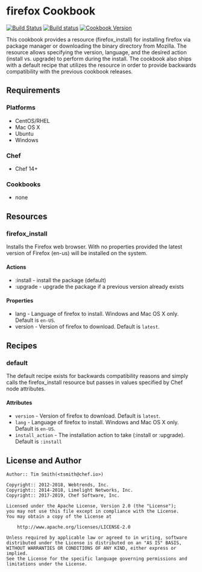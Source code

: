 # firefox Cookbook

[![Build Status](https://travis-ci.org/chef-cookbooks/firefox.svg?branch=master)](https://travis-ci.org/chef-cookbooks/firefox) [![Build status](https://ci.appveyor.com/api/projects/status/29bkd4a746f97ypa/branch/master?svg=true)](https://ci.appveyor.com/project/ChefWindowsCookbooks/firefox/branch/master) [![Cookbook Version](https://img.shields.io/cookbook/v/firefox.svg)](https://supermarket.chef.io/cookbooks/firefox)

This cookbook provides a resource (firefox_install) for installing firefox via package manager or downloading the binary directory from Mozilla. The resource allows specifying the version, language, and the desired action (install vs. upgrade) to perform during the install. The cookbook also ships with a default recipe that utilizes the resource in order to provide backwards compatibility with the previous cookbook releases.

## Requirements

### Platforms

- CentOS/RHEL
- Mac OS X
- Ubuntu
- Windows

### Chef

- Chef 14+

### Cookbooks

- none

## Resources

### firefox_install

Installs the Firefox web browser. With no properties provided the latest version of Firefox (en-us) will be installed on the system.

#### Actions
  - :install - install the package (default)
  - :upgrade - upgrade the package if a previous version already exists

#### Properties
  - lang - Language of firefox to install. Windows and Mac OS X only. Default is `en-US`.
  - version - Version of firefox to download. Default is `latest`.

## Recipes

### default

The default recipe exists for backwards compatibility reasons and simply calls the firefox_install resource but passes in values specified by Chef node attributes.

#### Attributes

- `version` - Version of firefox to download. Default is `latest`.
- `lang` - Language of firefox to install. Windows and Mac OS X only. Default is `en-US`.
- `install_action` - The installation action to take (:install or :upgrade). Default is `:install`

## License and Author

```
Author:: Tim Smith(<tsmith@chef.io>)

Copyright:: 2012-2018, Webtrends, Inc.
Copyright:: 2014-2018, Limelight Networks, Inc.
Copyright:: 2017-2019, Chef Software, Inc.

Licensed under the Apache License, Version 2.0 (the "License");
you may not use this file except in compliance with the License.
You may obtain a copy of the License at

    http://www.apache.org/licenses/LICENSE-2.0

Unless required by applicable law or agreed to in writing, software
distributed under the License is distributed on an "AS IS" BASIS,
WITHOUT WARRANTIES OR CONDITIONS OF ANY KIND, either express or implied.
See the License for the specific language governing permissions and
limitations under the License.
```
